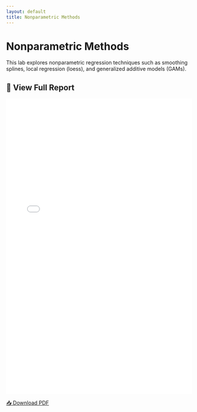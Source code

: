 ```yaml
---
layout: default
title: Nonparametric Methods
---
```


# Nonparametric Methods

This lab explores nonparametric regression techniques such as smoothing splines, local regression (loess), and generalized additive models (GAMs).

## 📄 View Full Report


<iframe src="/pdfs/DSA8020_RLab6_Sliger_Meredith.pdf" width="100%" height="800px" style="border: none;"></iframe>

[📥 Download PDF](/pdfs/DSA8020_RLab6_Sliger_Meredith.pdf)

